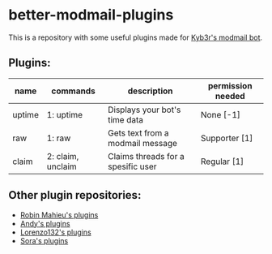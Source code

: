 # better-modmail-plugins
This is a repository with some useful plugins made for [Kyb3r's modmail bot](https://github.com/kyb3r/modmail).

## Plugins:

| name               | commands               | description                        | permission needed  |
|--------------------|------------------------|------------------------------------|--------------------|
| uptime             | 1: uptime              | Displays your bot's time data      | None [-1]          | 
| raw                | 1: raw                 | Gets text from a modmail message   | Supporter  [1]     | 
| claim              | 2: claim, unclaim      | Claims threads for a spesific user | Regular [1]        |



## Other plugin repositories:
- [Robin Mahieu's plugins](https://github.com/robinmahieu/modmail-plugins)
- [Andy's plugins](https://github.com/matrix2113/modmail-plugins)
- [Lorenzo132's plugins](https://github.com/lorenzo132/modmail-plugins)
- [Sora's plugins](https://github.com/6days9weeks/modmail-plugins)
